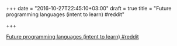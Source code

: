 +++
date = "2016-10-27T22:45:10+03:00"
draft = true
title = "Future programming languages (intent to learn)  #reddit"

+++

<p><a href="https://t.co/cyvR1gkVjD">Future programming languages (intent to learn)  #reddit</a></p>
